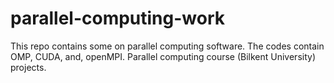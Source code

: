 # parallel-computing-work

This repo contains some on parallel computing software. The codes contain OMP, CUDA, and, openMPI.
Parallel computing course (Bilkent University) projects.
